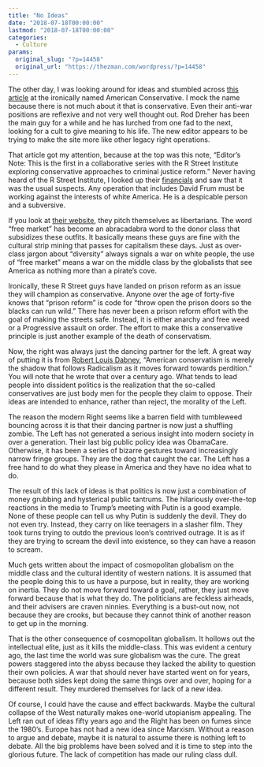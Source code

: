 ```yaml
---
title: "No Ideas"
date: "2018-07-18T00:00:00"
lastmod: "2018-07-18T00:00:00"
categories:
  - Culture
params:
  original_slug: "?p=14458"
  original_url: "https://thezman.com/wordpress/?p=14458"
---
```


The other day, I was looking around for ideas and stumbled across [this
article](http://www.theamericanconservative.com/articles/where-the-right-went-wrong-on-criminal-justice/)
at the ironically named American Conservative. I mock the name because
there is not much about it that is conservative. Even their anti-war
positions are reflexive and not very well thought out. Rod Dreher has
been the main guy for a while and he has lurched from one fad to the
next, looking for a cult to give meaning to his life. The new editor
appears to be trying to make the site more like other legacy right
operations.

That article got my attention, because at the top was this note,
“Editor’s Note: This is the first in a collaborative series with the R
Street Institute exploring conservative approaches to criminal justice
reform.” Never having heard of the R Street Institute, I looked up their
<a
href="http://2o9ub0417chl2lg6m43em6psi2i.wpengine.netdna-cdn.com/wp-content/uploads/2017/09/263477125_201512_990.pdf"
rel="noopener" target="_blank">financials</a> and saw that it was the
usual suspects. Any operation that includes David Frum must be working
against the interests of white America. He is a despicable person and a
subversive.

If you look at [their website](https://www.rstreet.org/about-r-street/),
they pitch themselves as libertarians. The word “free market” has become
an abracadabra word to the donor class that subsidizes these outfits. It
basically means these guys are fine with the cultural strip mining that
passes for capitalism these days. Just as over-class jargon about
“diversity” always signals a war on white people, the use of “free
market” means a war on the middle class by the globalists that see
America as nothing more than a pirate’s cove.

Ironically, these R Street guys have landed on prison reform as an issue
they will champion as conservative. Anyone over the age of forty-five
knows that “prison reform” is code for “throw open the prison doors so
the blacks can run wild.” There has never been a prison reform effort
with the goal of making the streets safe. Instead, it is either anarchy
and free weed or a Progressive assault on order. The effort to make this
a conservative principle is just another example of the death of
conservatism.

Now, the right was always just the dancing partner for the left. A great
way of putting it is from [Robert Louis
Dabney](https://www.counter-currents.com/2012/11/robert-lewis-dabney-on-conservatism/),
“American conservatism is merely the shadow that follows Radicalism as
it moves forward towards perdition.” You will note that he wrote that
over a century ago. What tends to lead people into dissident politics is
the realization that the so-called conservatives are just body men for
the people they claim to oppose. Their ideas are intended to enhance,
rather than reject, the morality of the Left.

The reason the modern Right seems like a barren field with tumbleweed
bouncing across it is that their dancing partner is now just a shuffling
zombie. The Left has not generated a serious insight into modern society
in over a generation. Their last big public policy idea was ObamaCare.
Otherwise, it has been a series of bizarre gestures toward increasingly
narrow fringe groups. They are the dog that caught the car. The Left has
a free hand to do what they please in America and they have no idea what
to do.

The result of this lack of ideas is that politics is now just a
combination of money grubbing and hysterical public tantrums. The
hilariously over-the-top reactions in the media to Trump’s meeting with
Putin is a good example. None of these people can tell us why Putin is
suddenly the devil. They do not even try. Instead, they carry on like
teenagers in a slasher film. They took turns trying to outdo the
previous loon’s contrived outrage. It is as if they are trying to scream
the devil into existence, so they can have a reason to scream.

Much gets written about the impact of cosmopolitan globalism on the
middle class and the cultural identity of western nations. It is assumed
that the people doing this to us have a purpose, but in reality, they
are working on inertia. They do not move forward toward a goal, rather,
they just move forward because that is what they do. The politicians are
feckless airheads, and their advisers are craven ninnies. Everything is
a bust-out now, not because they are crooks, but because they cannot
think of another reason to get up in the morning.

That is the other consequence of cosmopolitan globalism. It hollows out
the intellectual elite, just as it kills the middle-class. This was
evident a century ago, the last time the world was sure globalism was
the cure. The great powers staggered into the abyss because they lacked
the ability to question their own policies. A war that should never have
started went on for years, because both sides kept doing the same things
over and over, hoping for a different result. They murdered themselves
for lack of a new idea.

Of course, I could have the cause and effect backwards. Maybe the
cultural collapse of the West naturally makes one-world utopianism
appealing. The Left ran out of ideas fifty years ago and the Right has
been on fumes since the 1980’s. Europe has not had a new idea since
Marxism. Without a reason to argue and debate, maybe it is natural to
assume there is nothing left to debate. All the big problems have been
solved and it is time to step into the glorious future. The lack of
competition has made our ruling class dull.
